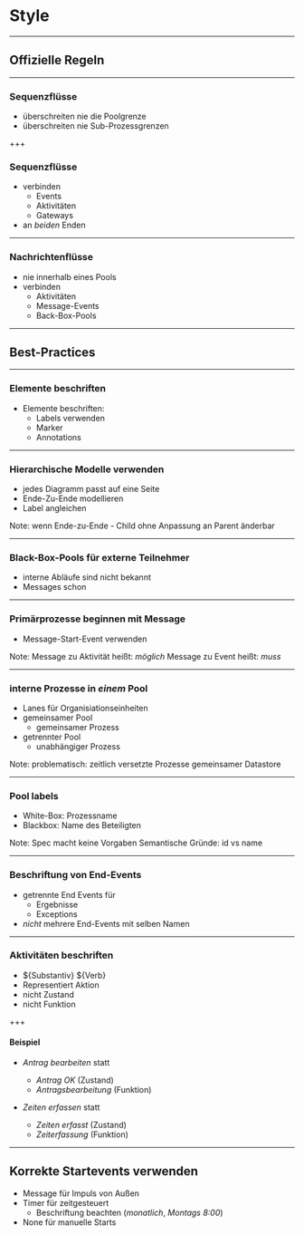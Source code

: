 # Style
----
## Offizielle Regeln
----
### Sequenzflüsse

* überschreiten nie die Poolgrenze
* überschreiten nie Sub-Prozessgrenzen 

+++
### Sequenzflüsse

* verbinden
	* Events
	* Aktivitäten
	* Gateways
* an _beiden_ Enden

----
### Nachrichtenflüsse

* nie innerhalb eines Pools
* verbinden
	* Aktivitäten
	* Message-Events
	* Back-Box-Pools

----
## Best-Practices

----
### Elemente beschriften

* Elemente beschriften:
	* Labels verwenden
	* Marker
	* Annotations

----
### Hierarchische Modelle verwenden

* jedes Diagramm passt auf eine Seite
* Ende-Zu-Ende modellieren
* Label angleichen

Note:
wenn Ende-zu-Ende - Child ohne Anpassung an Parent änderbar

----
### Black-Box-Pools für externe Teilnehmer

* interne Abläufe sind nicht bekannt
* Messages schon

----
### Primärprozesse beginnen mit Message

* Message-Start-Event verwenden

Note:
Message zu Aktivität heißt: _möglich_
Message zu Event heißt: _muss_

----
### interne Prozesse in *einem* Pool

* Lanes für Organisiationseinheiten
* gemeinsamer Pool
	* gemeinsamer Prozess
* getrennter Pool
	* unabhängiger Prozess

Note:
problematisch: zeitlich versetzte Prozesse
gemeinsamer Datastore

----
### Pool labels

* White-Box: Prozessname
* Blackbox: Name des Beteiligten

Note:
Spec macht keine Vorgaben
Semantische Gründe: id vs name

----
### Beschriftung von End-Events

* getrennte End Events für
	* Ergebnisse
	* Exceptions
* _nicht_ mehrere End-Events mit selben Namen

----
### Aktivitäten beschriften

* ${Substantiv} ${Verb}
* Representiert Aktion
* nicht Zustand
* nicht Funktion

+++
#### Beispiel

* _Antrag bearbeiten_ statt 
	* _Antrag OK_ (Zustand)
	* _Antragsbearbeitung_ (Funktion)

* _Zeiten erfassen_ statt
	* _Zeiten erfasst_ (Zustand)
	* _Zeiterfassung_ (Funktion)

----
## Korrekte Startevents verwenden

* Message für Impuls von Außen
* Timer für zeitgesteuert
	* Beschriftung beachten (_monatlich_, _Montags 8:00_)
* None für manuelle Starts